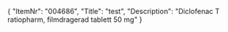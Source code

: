 {
  "ItemNr": "004686",
  "Title": "test",
  "Description": "Diclofenac T ratiopharm, filmdragerad tablett 50 mg"
}